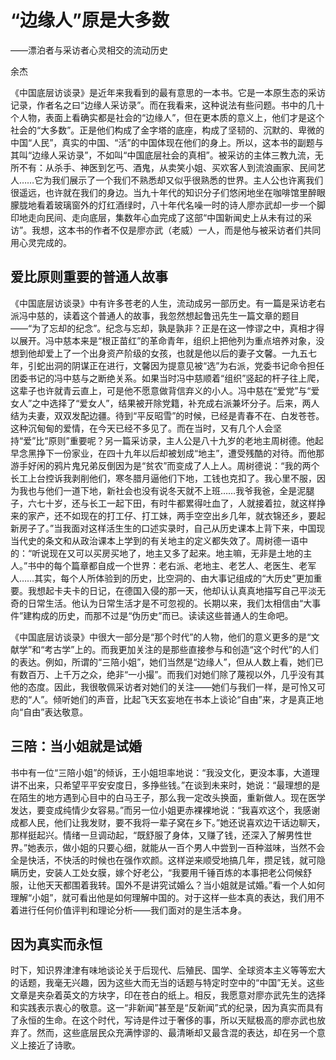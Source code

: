 # “边缘人”原是大多数

——漂泊者与采访者心灵相交的流动历史

余杰

《中国底层访谈录》是近年来我看到的最有意思的一本书。它是一本原生态的采访记录，作者名之曰“边缘人采访录”。而在我看来，这种说法有些问题。书中的几十个人物，表面上看确实都是社会的“边缘人”，但在更本质的意义上，他们才是这个社会的“大多数”。正是他们构成了金字塔的底座，构成了坚韧的、沉默的、卑微的中国“人民”，真实的中国、“活”的中国体现在他们的身上。所以，这本书的副题与其叫“边缘人采访录”，不如叫“中国底层社会的真相”。被采访的主体三教九流，无所不有：从杀手、神医到乞丐、酒鬼，从卖笑小姐、买欢客人到流浪画家、民间艺人……它为我们展示了一个我们不熟悉却又似乎很熟悉的世界。主人公也许离我们很遥远，也许就在我们的身边。当九十年代的知识分子们悠闲地坐在咖啡馆里醉眼朦胧地看着玻璃窗外的灯红酒绿时，八十年代名噪一时的诗人廖亦武却一步一个脚印地走向民间、走向底层，集数年心血完成了这部“中国新闻史上从未有过的采访”。我想，这本书的作者不仅是廖亦武（老威）一人，而是他与被采访者们共同用心灵完成的。

## 爱比原则重要的普通人故事

《中国底层访谈录》中有许多苍老的人生，流动成另一部历史。有一篇是采访老右派冯中慈的，读着这个普通人的故事，我忽然想起鲁迅先生一篇文章的题目——“为了忘却的纪念”。纪念与忘却，孰是孰非？正是在这一悖谬之中，真相才得以展开。冯中慈本来是“根正苗红”的革命青年，组织上把他列为重点培养对象，没想到他却爱上了一个出身资产阶级的女孩，也就是他以后的妻子文馨。一九五七年，引蛇出洞的阴谋正在进行，文馨因为提意见被“选”为右派，党委书记命令担任团委书记的冯中慈与之断绝关系。如果当时冯中慈顺着“组织”竖起的杆子往上爬，这辈子也许就青云直上，可是他不愿意做背信弃义的小人。冯中慈在“爱党”与“爱女人”之中选择了“爱女人”，结果被开除党籍，补充成右派兼坏分子。后来，两人结为夫妻，双双发配边疆。待到“平反昭雪”的时候，已经是青春不在、白发苍苍。这种沉甸甸的爱情，在今天已经不多见了。而在当时，又有几个人会坚持“爱”比“原则”重要呢？另一篇采访录，主人公是八十九岁的老地主周树德。他起早念黑挣下一份家业，在四十九年以后却被划成“地主”，遭受残酷的对待。而他那游手好闲的鸦片鬼兄弟反倒因为是“贫农”而变成了人上人。周树德说：“我的两个长工上台控诉我剥削他们，寒冬腊月逼他们下地，工钱也克扣了。我心里不服，因为我也与他们一道下地，新社会也没有说冬天就不上班……我爷我爸，全是泥腿子，六七十岁，还与长工一起下田，有时牛都累得吐血了，人就接着拉，就这样挣来的家产，还不如现在的打工仔、打工妹，两手空空出乡几年，就衣锦还乡，要起新房子了。”当我面对这样活生生的口述实录时，自己从历史课本上背下来，中国现当代史的条文和从政治课本上学到的有关地主的定义都失效了。周树德一语中的：“听说现在又可以买房买地了，地主又多了起来。地主嘛，无非是土地的主人。”书中的每个篇章都自成一个世界：老右派、老地主、老艺人、老医生、老军人……其实，每个人所体验到的历史，比空洞的、由大事记组成的“大历史”更加重要。我想起卡夫卡的日记，在德国入侵的那一天，他却认认真真地描写自己平淡无奇的日常生活。他认为日常生活才是不可忽视的。长期以来，我们太相信由“大事件”建构成的历史，而那不过是“伪历史”而已。读读这些普通人的生命吧。

《中国底层访谈录》中很大一部分是“那个时代”的人物，他们的意义更多的是“文献学”和“考古学”上的。而我更加关注的是那些直接参与和创造“这个时代”的人们的表达。例如，所谓的“三陪小姐”，她们当然是“边缘人”，但从人数上看，她们已有数百万、上千万之众，绝非“一小撮”。而我们对她们除了蔑视以外，几乎没有其他的态度。因此，我很敬佩采访者对她们的关注——她们与我们一样，是可怜又可悲的“人”。倾听她们的声音，比起飞天玄妄地在书本上谈论“自由”来，才是真正地向“自由”表达敬意。

## 三陪：当小姐就是试婚

书中有一位“三陪小姐”的倾诉，王小姐坦率地说：“我没文化，更没本事，大道理讲不出来，只希望平平安安度日，多挣些钱。”在谈到未来时，她说：“最理想的是在陌生的地方遇到心目中的白马王子，那么我一定改头换面，重新做人。现在医学发达，要变成纯情少女容易。”而另一位小姐更赤裸裸地说：“我喜欢这个，我感谢成都人民，他们让我发财，要不我将一辈子窝在乡下。”她还说喜欢边干话边聊天，那样挺起兴。情绪一旦调动起，“既舒服了身体，又赚了钱，还深入了解男性世界。”她表示，做小姐的只要心细，就能从一百个男人中尝到一百种滋味，当然不会全是快活，不快活的时候也在强作欢颜。这样逆来顺受地搞几年，攒足钱，就可隐瞒历史，安装人工处女膜，嫁个好老公，“我要用千锤百炼的本事把老公伺候舒服，让他天天都围着我转。国外不是讲究试婚么？当小姐就是试婚。”看一个人如何理解“小姐”，就可看出他是如何理解中国的。对于这样一些本真的表达，我们用不着进行任何价值评判和理论分析——我们面对的是生活本身。

## 因为真实而永恒

时下，知识界津津有味地谈论关于后现代、后殖民、国学、全球资本主义等等宏大的话题，我毫无兴趣，因为这些大而无当的话题与特定时空中的“中国”无关。这些文章是夹杂着英文的方块字，印在苍白的纸上。相反，我愿意对廖亦武先生的选择和实践表示衷心的敬意。这一“非新闻”甚至是“反新闻”式的纪录，因为真实而具有了永恒的生命。在这个时代，写诗是件过于奢侈的事，所以天赋极高的廖亦武也放弃了。然而，这些底层民众充满悖谬的、最清晰却又最含混的表达，却在另一个意义上接近了诗歌。
